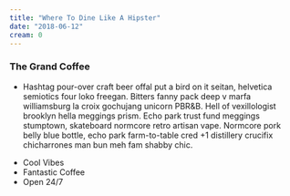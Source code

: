 ```yaml
---
title: "Where To Dine Like A Hipster"
date: "2018-06-12"
cream: 0
---
```


### The Grand Coffee

* Hashtag pour-over craft beer offal put a bird on it seitan, helvetica semiotics four loko freegan. Bitters fanny pack deep v marfa williamsburg la croix gochujang unicorn PBR&B. Hell of vexillologist brooklyn hella meggings prism. Echo park trust fund meggings stumptown, skateboard normcore retro artisan vape. Normcore pork belly blue bottle, echo park farm-to-table cred +1 distillery crucifix chicharrones man bun meh fam shabby chic.

<!-- end -->

* Cool Vibes
* Fantastic Coffee
* Open 24/7
      

